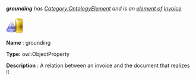 ___grounding__ 
 has
 [Category:OntologyElement](http://ontologydesignpatterns.org/wiki/Category%253AOntologyElement.html "Category:OntologyElement") 
 and is an
 [element of](http://ontologydesignpatterns.org/wiki/Property%253AElementOf.html "Property:ElementOf") 
[Invoice](http://ontologydesignpatterns.org/wiki/Submissions%253AInvoice.html "Submissions:Invoice")_




  





[![ObjectProperty](../images/thumb/c/c3/ObjectProperty.gif/45px-ObjectProperty.gif)](http://ontologydesignpatterns.org/wiki/Image%253AObjectProperty.gif.html "ObjectProperty")


__Name__ 
 : grounding
 



__Type:__ 
 owl:ObjectProperty
 



__Description__ 
 : A relation between an invoice and the document that realizes it